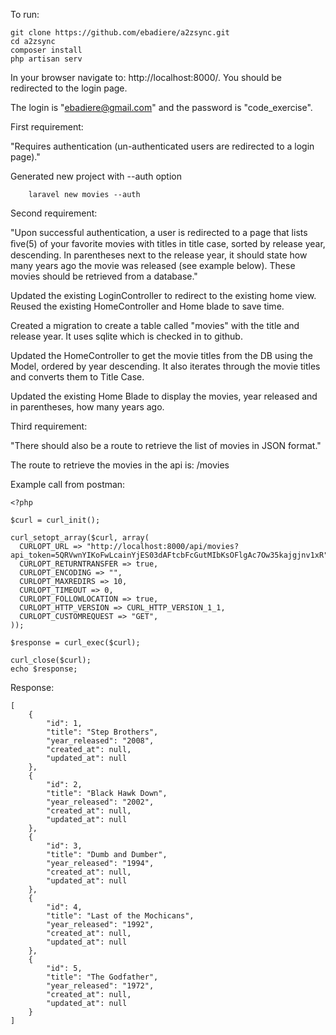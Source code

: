 To run:
```angular2html
git clone https://github.com/ebadiere/a2zsync.git
cd a2zsync
composer install
php artisan serv
```

In your browser navigate to: http://localhost:8000/.  You should be redirected to the 
login page.

The login is "ebadiere@gmail.com" and the password is "code_exercise".


First requirement: 

"Requires authentication (un-authenticated users are redirected to a login page)."

Generated new project with --auth option
```$xslt
    laravel new movies --auth
```


Second requirement:

"Upon successful authentication, a user is redirected to a page that lists 
ﬁve(5) of your favorite movies with titles in title case, sorted by release year, 
descending. In parentheses next to the release year, it should state how many years 
ago the movie was released (see example below). These movies should be retrieved 
from a database." 

Updated the existing LoginController to redirect to the existing home view.  Reused 
the existing HomeController and Home blade to save time.

Created a migration to create a table called "movies" with the title and release year.
It uses sqlite which is checked in to github.

Updated the HomeController to get the movie titles from the DB using the Model, ordered 
by year descending.  It also iterates through the movie titles and converts them to Title Case.

Updated the existing Home Blade to display the movies, year released and in parentheses, 
how many years ago.

Third requirement: 

"There should also be a route to retrieve the list of movies in JSON format."
 

The route to retrieve the movies in the api is: /movies

Example call from postman:
```angular2html
<?php

$curl = curl_init();

curl_setopt_array($curl, array(
  CURLOPT_URL => "http://localhost:8000/api/movies?api_token=5QRVwnYIKoFwLcainYjES03dAFtcbFcGutMIbKsOFlgAc7Ow35kajgjnv1xR",
  CURLOPT_RETURNTRANSFER => true,
  CURLOPT_ENCODING => "",
  CURLOPT_MAXREDIRS => 10,
  CURLOPT_TIMEOUT => 0,
  CURLOPT_FOLLOWLOCATION => true,
  CURLOPT_HTTP_VERSION => CURL_HTTP_VERSION_1_1,
  CURLOPT_CUSTOMREQUEST => "GET",
));

$response = curl_exec($curl);

curl_close($curl);
echo $response;
```

Response:
```
[
    {
        "id": 1,
        "title": "Step Brothers",
        "year_released": "2008",
        "created_at": null,
        "updated_at": null
    },
    {
        "id": 2,
        "title": "Black Hawk Down",
        "year_released": "2002",
        "created_at": null,
        "updated_at": null
    },
    {
        "id": 3,
        "title": "Dumb and Dumber",
        "year_released": "1994",
        "created_at": null,
        "updated_at": null
    },
    {
        "id": 4,
        "title": "Last of the Mochicans",
        "year_released": "1992",
        "created_at": null,
        "updated_at": null
    },
    {
        "id": 5,
        "title": "The Godfather",
        "year_released": "1972",
        "created_at": null,
        "updated_at": null
    }
]
```

